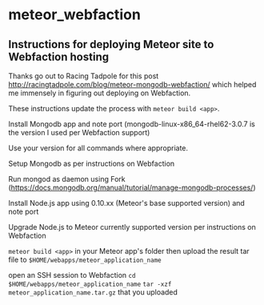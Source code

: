 # meteor_webfaction
## Instructions for deploying Meteor site to Webfaction hosting

Thanks go out to Racing Tadpole for this post http://racingtadpole.com/blog/meteor-mongodb-webfaction/ which helped me immensely in figuring out deploying on Webfaction.

These instructions update the process with `meteor build <app>`.

Install Mongodb app and note port
(mongodb-linux-x86_64-rhel62-3.0.7 is the version I used per Webfaction support)

Use your version for all commands where appropriate.

Setup Mongodb as per instructions on Webfaction

Run mongod as daemon using Fork (https://docs.mongodb.org/manual/tutorial/manage-mongodb-processes/)

Install Node.js app using 0.10.xx (Meteor's base supported version) and note port

Upgrade Node.js to Meteor currently supported version per instructions on Webfaction

`meteor build <app>` in your Meteor app's folder then upload the result tar file to `$HOME/webapps/meteor_application_name`

open an SSH session to Webfaction
`cd $HOME/webapps/meteor_application_name`
`tar -xzf meteor_application_name.tar.gz` that you uploaded

